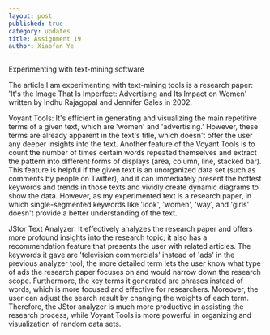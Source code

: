 ```yaml
---
layout: post
published: true
category: updates
title: Assignment 19
author: Xiaofan Ye
---
```


Experimenting with text-mining software

The article I am experimenting with text-mining tools is a research paper: 'It's the Image That Is Imperfect: Advertising and Its Impact on Women' written by Indhu Rajagopal and Jennifer Gales in 2002. 

Voyant Tools:
It's efficient in generating and visualizing the main repetitive terms of a given text, which are 'women' and 'advertising.' However, these terms are already apparent in the text's title, which doesn't offer the user any deeper insights into the text. Another feature of the Voyant Tools is to count the number of times certain words repeated themselves and extract the pattern into different forms of displays (area, column, line, stacked bar). This feature is helpful if the given text is an unorganized data set (such as comments by people on Twitter), and it can immediately present the hottest keywords and trends in those texts and vividly create dynamic diagrams to show the data. However, as my experimented text is a research paper, in which single-segmented keywords like 'look', 'women', 'way', and 'girls' doesn't provide a better understanding of the text. 

JStor Text Analyzer:
It effectively analyzes the research paper and offers more profound insights into the research topic; it also has a recommendation feature that presents the user with related articles. The keywords it gave are 'television commercials' instead of 'ads' in the previous analyzer tool; the more detailed term lets the user know what type of ads the research paper focuses on and would narrow down the research scope. Furthermore, the key terms it generated are phrases instead of words, which is more focused and effective for researchers. Moreover, the user can adjust the search result by changing the weights of each term. Therefore, the JStor analyzer is much more productive in assisting the research process, while Voyant Tools is more powerful in organizing and visualization of random data sets.